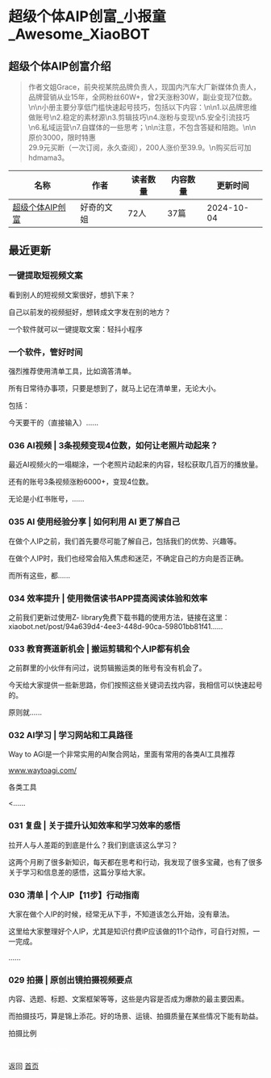 # 超级个体AIP创富_小报童_Awesome_XiaoBOT

## 超级个体AIP创富介绍
> 作者文姐Grace，前央视某院品牌负责人，现国内汽车大厂新媒体负责人，品牌营销从业15年，全网粉丝60W+，曾2天涨粉30W，副业变现7位数。\n\n小册主要分享低门槛快速起号技巧，包括以下内容：\n\n1.以品牌思维做账号\n2.稳定的素材源\n3.剪辑技巧\n4.涨粉与变现\n5.安全引流技巧\n6.私域运营\n7.自媒体的一些思考；\n\n注意，不包含答疑和陪跑。\n\n原价3000，限时特惠  
29.9元买断（一次订阅，永久查阅），200人涨价至39.9。\n购买后可加hdmama3。  
  


|名称|作者|读者数量|内容数量|更新时间|
|---|---|---|---|---|
|[超级个体AIP创富](https://xiaobot.net/p/aigc888?refer=0b133df9-27dc-423b-8101-639049001c13)|好奇的文姐|72人|37篇|2024-10-04|

## 最近更新
### 一键提取短视频文案

看到别人的短视频文案很好，想扒下来？

自己以前发的视频挺好，想转成文字发在别的地方？

一个软件就可以一键提取文案：轻抖小程序

### 一个软件，管好时间

强烈推荐使用清单工具，比如滴答清单。

所有日常待办事项，只要是想到了，就马上记在清单里，无论大小。

包括：

今天要干的（直接输入）......

### 036 AI视频 | 3条视频变现4位数，如何让老照片动起来？

最近AI视频火的一塌糊涂，一个老照片动起来的内容，轻松获取几百万的播放量。

还有的账号3条视频涨粉6000+，变现4位数。

无论是小红书账号，......

### 035 AI 使用经验分享 | 如何利用 AI 更了解自己

在做个人IP之前，我们首先要尽可能了解自己，包括我们的优势、兴趣等。

在做个人IP时，我们也经常会陷入焦虑和迷茫，不确定自己的方向是否正确。

而所有这些，都......

### 034 效率提升 | 使用微信读书APP提高阅读体验和效率

之前我们更新过使用Z-
library免费下载书籍的使用方法，链接在这里：xiaobot.net/post/94a639d4-4ee3-448d-90ca-59801bb81f41......

### 033 教育赛道新机会 | 搬运剪辑和个人IP都有机会

之前群里的小伙伴有问过，说剪辑搬运类的账号有没有机会了。

今天给大家提供一些新思路，你们按照这些关键词去找内容，我相信可以快速起号的。

原则就......

### 032 AI学习 | 学习网站和工具路径

Way to AGI是一个非常实用的AI聚合网站，里面有常用的各类AI工具推荐

www.waytoagi.com/

各类工具

<......

### 031 复盘 | 关于提升认知效率和学习效率的感悟

拉开人与人差距的到底是什么？我们到底该这么学习？

这两个月刷了很多新知识，每天都在思考和行动，我发现了很多宝藏，也有了很多关于学习和信息差的感悟，这篇分享给大家。

### 030 清单 | 个人IP【11步】行动指南

大家在做个人IP的时候，经常无从下手，不知道该怎么开始，没有章法。

这里给大家整理好个人IP，尤其是知识付费IP应该做的11个动作，可自行对照，一一完成。

......

### 029 拍摄 | 原创出镜拍摄视频要点

内容、选题、标题、文案框架等等，这些是内容是否成为爆款的最主要因素。

而拍摄技巧，算是锦上添花。好的场景、运镜、拍摄质量在某些情况下能有助益。

拍摄比例


<a href="https://github.com/Reno9527/awesome-xiaobot" style="color: white; text-decoration: none;">awesome-xiaobot</a>

返回 [首页](../README.md)
